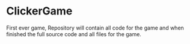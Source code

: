 # ClickerGame
First ever game, Repository will contain all code for the game and when finished the full source code and all files for the game.
